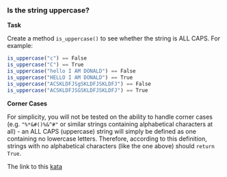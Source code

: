 ### Is the string uppercase?

**Task**  

Create a method `is_uppercase()` to see whether the string is ALL CAPS. For example:
```javascript
is_uppercase("c") == False
is_uppercase("C") == True
is_uppercase("hello I AM DONALD") == False
is_uppercase("HELLO I AM DONALD") == True
is_uppercase("ACSKLDFJSgSKLDFJSKLDFJ") == False
is_uppercase("ACSKLDFJSGSKLDFJSKLDFJ") == True
```
**Corner Cases**  

For simplicity, you will not be tested on the ability to handle corner cases (e.g. `"%*&#()%&^#"` or similar strings containing alphabetical characters at all) - an ALL CAPS (uppercase) string will simply be defined as one containing no lowercase letters. Therefore, according to this definition, strings with no alphabetical characters (like the one above) should `return True`.  

The link to this [kata](https://www.codewars.com/kata/is-the-string-uppercase/javascript)
